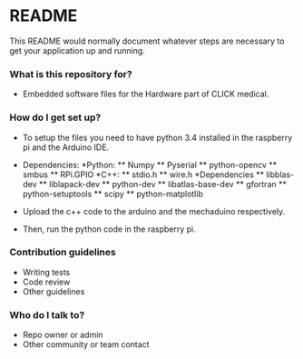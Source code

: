 # README #

This README would normally document whatever steps are necessary to get your application up and running.

### What is this repository for? ###

* Embedded software files for the Hardware part of CLICK medical. 

### How do I get set up? ###

* To setup the files you need to have python 3.4 installed in the raspberry pi and the Arduino IDE. 
* Dependencies:
 *Python:
  ** Numpy 
  ** Pyserial 
  ** python-opencv
  ** smbus
  ** RPi.GPIO
 *C++:
  ** stdio.h
  ** wire.h
 *Dependencies
  ** libblas-dev
  ** liblapack-dev
  ** python-dev
  ** libatlas-base-dev
  ** gfortran
  ** python-setuptools
  ** scipy
  ** python-matplotlib

* Upload the c++ code to the arduino and the mechaduino respectively. 
* Then, run the python code in the raspberry pi.

### Contribution guidelines ###

* Writing tests
* Code review
* Other guidelines

### Who do I talk to? ###

* Repo owner or admin
* Other community or team contact
